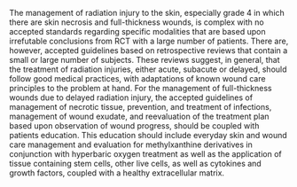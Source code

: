 The management of radiation injury to the skin, especially grade 4 in which there are skin necrosis and full-thickness wounds, is complex with no accepted standards regarding specific modalities that are based upon irrefutable conclusions from RCT with a large number of patients. There are, however, accepted guidelines based on retrospective reviews that contain a small or large number of subjects. These reviews suggest, in general, that the treatment of radiation injuries, either acute, subacute or delayed, should follow good medical practices, with adaptations of known wound care principles to the problem at hand. For the management of full-thickness wounds due to delayed radiation injury, the accepted guidelines of management of necrotic tissue, prevention, and treatment of infections, management of wound exudate, and reevaluation of the treatment plan based upon observation of wound progress, should be coupled with patients education. This education should include everyday skin and wound care management and evaluation for methylxanthine derivatives in conjunction with hyperbaric oxygen treatment as well as the application of tissue containing stem cells, other live cells, as well as cytokines and growth factors, coupled with a healthy extracellular matrix.